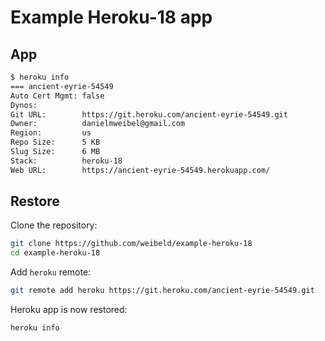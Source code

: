 # Example Heroku-18 app

## App

```bash
$ heroku info
=== ancient-eyrie-54549
Auto Cert Mgmt: false
Dynos:
Git URL:        https://git.heroku.com/ancient-eyrie-54549.git
Owner:          danielmweibel@gmail.com
Region:         us
Repo Size:      5 KB
Slug Size:      6 MB
Stack:          heroku-18
Web URL:        https://ancient-eyrie-54549.herokuapp.com/
```

## Restore

Clone the repository:

```bash
git clone https://github.com/weibeld/example-heroku-18
cd example-heroku-18
```

Add `heroku` remote:

```bash
git remote add heroku https://git.heroku.com/ancient-eyrie-54549.git
```

Heroku app is now restored:

```bash
heroku info
```
